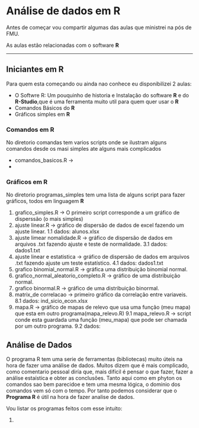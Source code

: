 # Análise de dados em R
 
Antes de começar vou compartir algumas das aulas que ministrei na pós de FMU.

As aulas estão relacionadas com o software **R**

---

## Iniciantes em R

Para quem esta começando ou ainda nao conhece eu disponibilizei 2 aulas:

* O Softwre R: Um pouquinho de historia e Instalação do software **R** e do **R-Studio**,que é uma ferramenta muito util para quem quer usar o **R**   
* Comandos Básicos do **R**
* Gráficos simples em **R**

### Comandos em R

No diretorio comandas tem varios scripts onde se ilustram alguns comandos desde os masi simples ate alguns mais complicados

* comandos_basicos.R ->
* 

### Gráficos em R

No diretorio programas_simples tem uma lista de alguns script para fazer gráficos, todos em linguagem **R**

1. grafico_simples.R -> O primeiro script corresponde a um gráfico de disperssão (o mais simples)
2. ajuste linear.R -> gráfico de dispersão de dados de excel fazendo um ajuste linear.
    1.1 dados: alunos.xlsx   
3. ajuste limear nomalidade.R -> gráfico de dispersão de dados em arquivos .txt  fazendo ajuste e teste de normalidade.
    3.1 dados: dados1.txt
4. ajuste linear e estatistica -> gráfico de dispersão de dados em arquivos .txt  fazendo ajuste um teste estatístico.
    4.1 dados: dados1.txt
5. grafico binomial_normal.R -> gráfica uma distribuição binomial normal.
6. grafico_normal_aleatorio_completo.R -> gráfico de uma distribuição normal.
7. grafico binormal.R -> gráfico de uma distribuição binormal.
8. matrix_de correlacao -> primeiro gráfico da correlação entre variaveis.
    8.1 dados: ind_sicio_econ.xlsx
9. mapa.R  -> gráfico de mapas de relevo que usa uma função (meu mapa) que esta em outro programa(mapa_relevo.R)
    9.1 mapa_relevo.R -> script conde esta guardada uma função (meu_mapa) que pode ser chamada por um outro programa.
    9.2 dados: 

## Análise de Dados

O programa R tem uma serie de ferramentas (bibliotecas) muito úteis na hora de fazer uma análise de dados. Muitos dizem que é mais complicado, como comentario pessoal diría que, mais difícil é pensar o que fazer, fazer a análise estaística e obter as conclusões. Tanto aqui como em phyton os comandos sao bem parecidoe e tem uma mesma lógica, o dominio dos comandos vem só com o tempo. Por tanto podemos considerar que o **Programa R** é útil na hora de fazer analise de dados.

Vou listar os programas feitos com esse intuito:

1.

